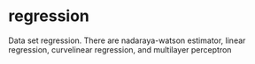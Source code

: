 # regression
Data set regression. 
There are nadaraya-watson estimator, linear regression, curvelinear regression, and multilayer perceptron
